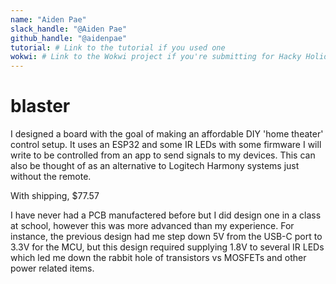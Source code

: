 ```yaml
---
name: "Aiden Pae"
slack_handle: "@Aiden Pae"
github_handle: "@aidenpae"
tutorial: # Link to the tutorial if you used one
wokwi: # Link to the Wokwi project if you're submitting for Hacky Holidays
---
```


# blaster

<!-- Describe your board in 2-3 sentences. What are you making? What will it do? -->
I designed a board with the goal of making an affordable DIY 'home theater' control setup. It uses an ESP32 and some IR LEDs with some firmware I will write to be controlled from an app to send signals to my devices. This can also be thought of as an alternative to Logitech Harmony systems just without the remote.
<!-- How much is it going to cost? -->
With shipping, $77.57
<!-- Tell us a little bit about your design process. What were some challenges? What helped? ***Totally optional*** -->
I have never had a PCB manufactered before but I did design one in a class at school, however this was more advanced than my experience. For instance, the previous design had me step down 5V from the USB-C port to 3.3V for the MCU, but this design required supplying 1.8V to several IR LEDs which led me down the rabbit hole of transistors vs MOSFETs and other power related items.
